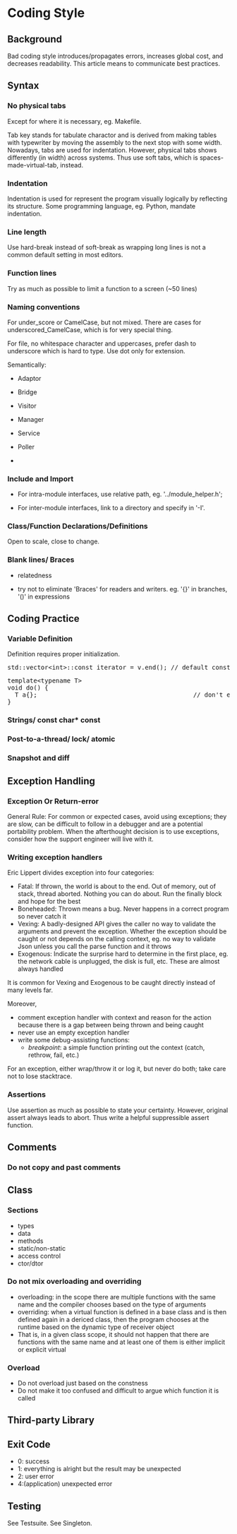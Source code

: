 # Coding Style

## Background

Bad coding style introduces/propagates errors, increases global cost, and
decreases readability. This article means to communicate best practices.

## Syntax

### No physical tabs

Except for where it is necessary, eg. Makefile.

Tab key stands for tabulate charactor and is derived from making tables with
typewriter by moving the assembly to the next stop with some width. Nowadays,
tabs are used for indentation. However, physical tabs shows differently (in
width) across systems. Thus use soft tabs, which is spaces-made-virtual-tab,
instead.

### Indentation

Indentation is used for represent the program visually logically by reflecting
its structure. Some programming language, eg. Python, mandate indentation.

### Line length

Use hard-break instead of soft-break as wrapping long lines is not a common
default setting in most editors.

### Function lines

Try as much as possible to limit a function to a screen (~50 lines)

### Naming conventions

For under_score or CamelCase, but not mixed. There are cases for
underscored_CamelCase, which is for very special thing.

For file, no whitespace character and uppercases, prefer dash to underscore 
which is hard to type. Use dot only for extension.

Semantically: 

- Adaptor

- Bridge

- Visitor

- Manager

- Service

- Poller

- 

### Include and Import

- For intra-module interfaces, use relative path, eg. '../module_helper.h';

- For inter-module interfaces, link to a directory and specify in '-I'.

### Class/Function Declarations/Definitions

Open to scale, close to change.

### Blank lines/ Braces

- relatedness

- try not to eliminate 'Braces' for readers and writers. eg. '{}' in branches,
'()' in expressions

## Coding Practice

### Variable Definition

Definition requires proper initialization.

<pre>
std::vector&lt;int&gt;::const_iterator = v.end(); // default constructor can err
</pre>

<pre>
template&lt;typename T&gt;
void do() {
  T a{};                                          // don't ever forget any local variable
}
</pre>

### Strings/ const char* const

### Post-to-a-thread/ lock/ atomic

### Snapshot and diff

## Exception Handling

### Exception Or Return-error

General Rule: For common or expected cases, avoid using exceptions; they are
slow, can be difficult to follow in a debugger and are a potential portability
problem. When the afterthought decision is to use exceptions, consider how the 
support engineer will live with it.

### Writing exception handlers

Eric Lippert divides exception into four categories:

- Fatal: If thrown, the world is about to the end. Out of memory, out of
  stack, thread aborted. Nothing you can do about. Run the finally block and
  hope for the best
- Boneheaded: Thrown means a bug. Never happens in a correct program so never
  catch it
- Vexing: A badly-designed API gives the caller no way to validate the
  arguments and prevent the exception. Whether the exception should be caught
  or not depends on the calling context, eg. no way to validate Json unless
  you call the parse function and it throws
- Exogenous: Indicate the surprise hard to determine in the first place, eg. the 
  network cable is unplugged, the disk is full, etc. These are almost always
  handled

It is common for Vexing and Exogenous to be caught directly instead of many
levels far.

Moreover, 

- comment exception handler with context and reason for the action because there 
  is a gap between being thrown and being caught
- never use an empty exception handler
- write some debug-assisting functions: 
  - _breakpoint_: a simple function printing out the context (catch, rethrow, 
     fail, etc.)

For an exception, either wrap/throw it or log it, but never do both; take care
not to lose stacktrace.

### Assertions

Use assertion as much as possible to state your certainty. However, original assert 
always leads to abort. Thus write a helpful suppressible assert function.

## Comments

### Do not copy and past comments

## Class

### Sections

- types
- data
- methods
- static/non-static
- access control
- ctor/dtor

### Do not mix overloading and overriding

- overloading: in the scope there are multiple functions with the same name
  and the compiler chooses based on the type of arguments
- overriding: when a virtual function is defined in a base class and is then
  defined again in a dericed class, then the program chooses at the runtime
  based on the dynamic type of receiver object
- That is, in a given class scope, it should not happen that there are
  functions with the same name and at least one of them is either implicit or
  explicit virtual

### Overload

- Do not overload just based on the constness
- Do not make it too confused and difficult to argue which function it is called

## Third-party Library

## Exit Code

- 0: success
- 1: everything is alright but the result may be unexpected
- 2: user error
- 4:(application) unexpected error

## Testing

See Testsuite.
See Singleton.
